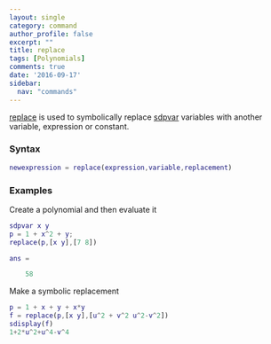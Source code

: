 ```yaml
---
layout: single
category: command
author_profile: false
excerpt: ""
title: replace
tags: [Polynomials]
comments: true
date: '2016-09-17'
sidebar:
  nav: "commands"
---
```


[replace](/command/replace) is used to symbolically replace [sdpvar](/command/sdpvar) variables with another variable, expression or constant.

### Syntax  

````matlab
newexpression = replace(expression,variable,replacement)
````

### Examples
Create a polynomial and then evaluate it

````matlab
sdpvar x y
p = 1 + x^2 + y;
replace(p,[x y],[7 8])

ans =

    58
````

Make a symbolic replacement

````matlab
p = 1 + x + y + x*y
f = replace(p,[x y],[u^2 + v^2 u^2-v^2])
sdisplay(f)
1+2*u^2+u^4-v^4
````
